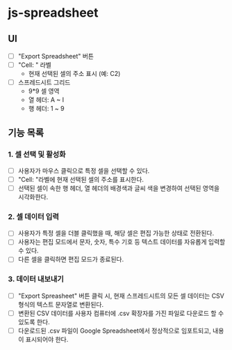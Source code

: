 # js-spreadsheet

## UI
- [ ] "Export Spreadsheet" 버튼
- [ ] "Cell: " 라벨
    - 현재 선택된 셀의 주소 표시 (예: C2)
- [ ] 스프레드시트 그리드
    - 9*9 셀 영역
    - 열 헤더: A ~ I
    - 행 헤더: 1 ~ 9

## 기능 목록
### 1. 셀 선택 및 활성화
- [ ] 사용자가 마우스 클릭으로 특정 셀을 선택할 수 있다.
- [ ] "Cell: "라벨에 현재 선택된 셀의 주소를 표시한다.
- [ ] 선택된 셀이 속한 행 헤더, 열 헤더의 배경색과 글씨 색을 변경하여 선택된 영역을 시각화한다.

### 2. 셀 데이터 입력
- [ ] 사용자가 특정 셀을 더블 클릭했을 때, 해당 셀은 편집 가능한 상태로 전환된다.
- [ ] 사용자는 편집 모드에서 문자, 숫자, 특수 기호 등 텍스트 데이터를 자유롭게 입력할 수 있다.
- [ ] 다른 셀을 클릭하면 편집 모드가 종료된다.

### 3. 데이터 내보내기
- [ ] "Export Spreasheet" 버튼 클릭 시, 현재 스프레드시트의 모든 셀 데이터는 CSV 형식의 텍스트 문자열로 변환된다.
- [ ] 변환된 CSV 데이터를 사용자 컴퓨터에 .csv 확장자를 가진 파일로 다운로드 할 수 있도록 한다.
- [ ] 다운로드된 .csv 파일이 Google Spreadsheet에서 정상적으로 임포트되고, 내용이 표시되어야 한다.